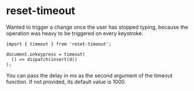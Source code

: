 # reset-timeout

Wanted to trigger a change once the user has stopped typing, because the operation was heavy to be triggered on every keystroke.

```
import { timeout } from 'reset-timeout';

document.onkeypress = timeout(
  () => dispatch(insert(d))
);
```

You can pass the delay in ms as the second argument of the timeout function. If not provided, its default value is 1000.
